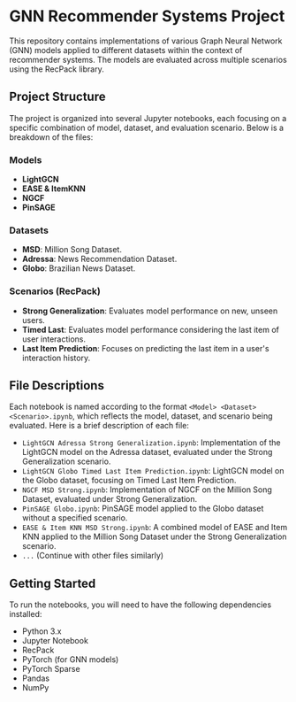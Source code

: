 # GNN Recommender Systems Project

This repository contains implementations of various Graph Neural Network (GNN) models applied to different datasets within the context of recommender systems. The models are evaluated across multiple scenarios using the RecPack library.

## Project Structure

The project is organized into several Jupyter notebooks, each focusing on a specific combination of model, dataset, and evaluation scenario. Below is a breakdown of the files:

### Models

- **LightGCN**
- **EASE & ItemKNN**
- **NGCF**
- **PinSAGE**

### Datasets

- **MSD**: Million Song Dataset.
- **Adressa**: News Recommendation Dataset.
- **Globo**: Brazilian News Dataset.

### Scenarios (RecPack)

- **Strong Generalization**: Evaluates model performance on new, unseen users.
- **Timed Last**: Evaluates model performance considering the last item of user interactions.
- **Last Item Prediction**: Focuses on predicting the last item in a user's interaction history.

## File Descriptions

Each notebook is named according to the format `<Model> <Dataset> <Scenario>.ipynb`, which reflects the model, dataset, and scenario being evaluated. Here is a brief description of each file:

- `LightGCN Adressa Strong Generalization.ipynb`: Implementation of the LightGCN model on the Adressa dataset, evaluated under the Strong Generalization scenario.
- `LightGCN Globo Timed Last Item Prediction.ipynb`: LightGCN model on the Globo dataset, focusing on Timed Last Item Prediction.
- `NGCF MSD Strong.ipynb`: Implementation of NGCF on the Million Song Dataset, evaluated under Strong Generalization.
- `PinSAGE Globo.ipynb`: PinSAGE model applied to the Globo dataset without a specified scenario.
- `EASE & Item KNN MSD Strong.ipynb`: A combined model of EASE and Item KNN applied to the Million Song Dataset under the Strong Generalization scenario.
- `...` (Continue with other files similarly)

## Getting Started

To run the notebooks, you will need to have the following dependencies installed:

- Python 3.x
- Jupyter Notebook
- RecPack
- PyTorch (for GNN models)
- PyTorch Sparse
- Pandas
- NumPy
